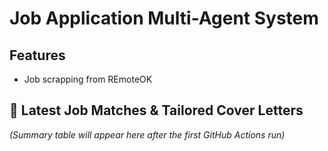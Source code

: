# Job Application Multi-Agent System

## Features

- Job scrapping from REmoteOK



## 🧠 Latest Job Matches & Tailored Cover Letters

<!-- AUTO-UPDATE:START -->

_(Summary table will appear here after the first GitHub Actions run)_

<!-- AUTO-UPDATE:END -->
